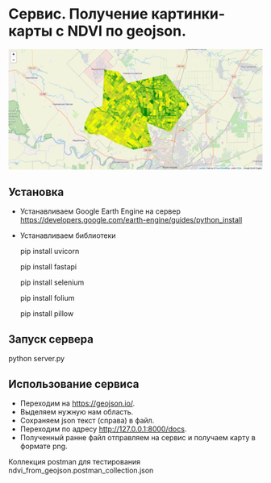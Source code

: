 # Сервис. Получение картинки-карты с NDVI по geojson.
![](https://github.com/maxzawalo/test_ee_ndvi/blob/main/maps/1654700860467368900.png)

## Установка
- Устанавливаем Google Earth Engine на сервер https://developers.google.com/earth-engine/guides/python_install
- Устанавливаем библиотеки

  pip install uvicorn

  pip install fastapi

  pip install selenium
 
  pip install folium

  pip install pillow


## Запуск сервера
python server.py

## Использование сервиса
- Переходим на https://geojson.io/.
- Выделяем нужную нам область.
- Сохраняем json текст (справа) в файл.
- Переходим по адресу http://127.0.0.1:8000/docs.
- Полученный ранне файл отправляем на сервис и получаем карту в формате png.

Коллекция postman для тестирования ndvi_from_geojson.postman_collection.json

